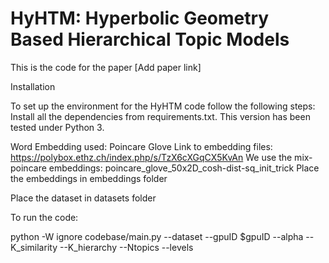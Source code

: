 # HyHTM: Hyperbolic Geometry Based Hierarchical Topic Models

This is the code for the paper [Add paper link]

Installation

To set up the environment for the HyHTM code follow the following steps:
    Install all the dependencies from requirements.txt. 
    This version has been tested under Python 3.


Word Embedding used:  Poincare Glove
    Link to embedding files: https://polybox.ethz.ch/index.php/s/TzX6cXGqCX5KvAn
    We use the mix-poincare embeddings: poincare_glove_50x2D_cosh-dist-sq_init_trick
    Place the embeddings in embeddings folder

Place the dataset in datasets folder

To run the code:

python -W ignore codebase/main.py --dataset <dataset> --gpuID $gpuID --alpha <term-term-alpha>  --K_similarity <term-term-similarity K> --K_hierarchy <term-term-hierarchy K> --Ntopics <Ntopics> --levels <levels>


